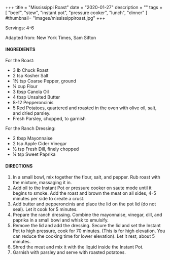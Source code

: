 +++
title = "Mississippi Roast"
date = "2020-01-27"
description = ""
tags = [
    "beef",
    "stew",
    "instant pot",
    "pressure cooker",
    "lunch",
    "dinner"
]
#thumbnail= "images/mississippiroast.jpg"
+++

Servings: 4-6<!--more-->

Adapted from: New York Times, Sam Sifton 

#### INGREDIENTS 

For the Roast: 

* 3 lb Chuck Roast 
* 2 tsp Kosher Salt 
* 1½ tsp Coarse Pepper, ground 
* ¼ cup Flour
* 3 tbsp Canola Oil 
* 4 tbsp Unsalted Butter 
* 8-12 Pepperoncinis 
* 5 Red Potatoes, quartered and roasted in the oven with olive oil, salt, and dried parsley. 
* Fresh Parsley, chopped, to garnish

For the Ranch Dressing: 

* 2 tbsp Mayonnaise 
* 2 tsp Apple Cider Vinegar 
* ½ tsp Fresh Dill, finely chopped
* ¼ tsp Sweet Paprika 

#### DIRECTIONS 

1. In a small bowl, mix together the flour, salt, and pepper. Rub roast with the mixture, massaging it in. 
2. Add oil to the Instant Pot or pressure cooker on saute mode until it begins to smoke. Add the roast and brown the meat on all sides, 4-5 minutes per side to create a crust. 
3. Add butter and pepperoncinis and place the lid on the pot lid (do not seal). Let it cook for 5 minutes. 
4. Prepare the ranch dressing. Combine the mayonnaise, vinegar, dill, and paprika in a small bowl and whisk to emulsify. 
5. Remove the lid and add the dressing. Secure the lid and set the Instant Pot to high pressure, cook for 70 minutes. (This is for high elevation. You can reduce the cooking time for lower elevation). Let it rest, about 5 minutes. 
6. Shred the meat and mix it with the liquid inside the Instant Pot. 
7. Garnish with parsley and serve with roasted potatoes. 
